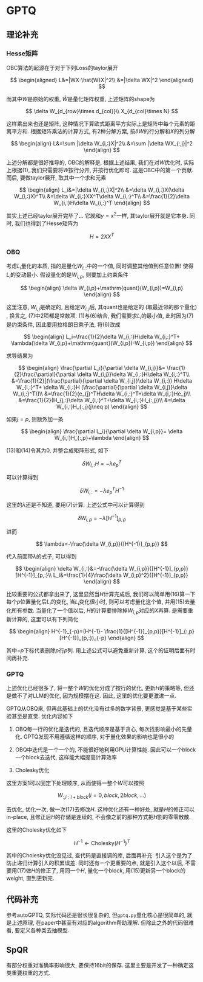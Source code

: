 # GPTQ

## 理论补充

### Hesse矩阵

OBC算法的起源在于对于下列Loss的taylor展开

$$
\begin{aligned}
L&=|WX-\hat{W}X|^2\\
&=|\delta WX|^2
\end{aligned}
$$

而其中$W$是原始的权重, $\hat{W}$是量化矩阵权重, 上述矩阵的shape为

$$
\delta W_{d_{row}\times d_{col}}\\
X_{d_{col}\times N}
$$

这样乘出来也还是矩阵, 这种情况下算欧式距离平方实际上是矩阵中每个元素的距离平方和. 根据矩阵乘法的计算方式, 有2种分解方案, 按$\delta W$的行分解和$X$的列分解

$$
\begin{align}
L&=\sum |\delta W_{i,:}X|^2\\
&=\sum |\delta WX_{:,j}|^2
\end{align}
$$

上述分解都是很好推导的, OBC的解释是, 根据上述结果, 我们在对$W$优化时, 实际上根据(1), 我们只需要将$W$按行分开, 并按行优化即可. 这是OBC中的第一个贡献. 而后, 要做taylor展开, 取其中一个求和元素

$$
\begin{align}
L_i&=|\delta W_{i,:}X|^2\\
&=\delta W_{i,:}X(\delta W_{i,:}X)^T\\
&=\delta W_{i,:}XX^T\delta W_{i,:}^T\\
&=\frac{1}{2}\delta W_{i,:}H\delta W_{i,:}^T
\end{align}
$$

其实上述已经taylor展开完毕了... 它就和$y=x^2$一样, 其taylor展开就是它本身. 同时, 我们也得到了Hesse矩阵为

$$
H=2XX^T
$$

### OBQ

考虑$L_i$量化的本质, 指的是量化$W_{i,:}$中的一个值, 同时调整其他值到任意位置! 使得$L_i$的变动最小. 假设量化的是$W_{i,p}$, 则要加上约束条件

$$
\begin{align}
\delta W_{i,p}+\mathrm{quant}(W_{i,p})=W_{i,p}
\end{align}
$$

这里注意, $W_{i,j}$是确定的, 且给定$W_{i,j}$后, 其quant也是给定的 (取最近邻的那个量化) , 换言之, (7)中2项都是常数项. (1)与(6)结合, 我们需要求$L_{i}$的最小值, 此时因为(7)是约束条件, 因此要用拉格朗日乘子法, 将(6)改成

$$
\begin{align}
L_i=\frac{1}{2}\delta W_{i,:}H\delta W_{i,:}^T+
\lambda(\delta W_{i,p}+\mathrm{quant}(W_{i,p})-W_{i,p})
\end{align}
$$

求导结果为

$$
\begin{align}
\frac{\partial L_i}{\partial \delta W_{i,j}}&=
\frac{1}{2}\frac{\partial}{\partial \delta W_{i,j}}\delta W_{i,:}H\delta W_{i,:}^T\\
&=\frac{1}{2}[(\frac{\partial}{\partial \delta W_{i,j}}\delta W_{i,:})
H\delta W_{i,:}^T+
\delta W_{i,:}H
(\frac{\partial}{\partial \delta W_{i,j}}\delta W_{i,:}^T)]\\
&=\frac{1}{2}(e_{j}^TH\delta W_{i,:}^T+\delta W_{i,:}He_j)\\
&=\frac{1}{2}(H_{j,:}\delta W_{i,:}^T+\delta W_{i,:}H_{:,j})\\
&=\delta W_{i,:}H_{:,j}(j\neq p)
\end{align}
$$

如果$j=p$, 则额外加一条

$$
\begin{align}
\frac{\partial L_i}{\partial \delta W_{i,p}}=
\delta W_{i,:}H_{:,p}+\lambda
\end{align}
$$

(13)和(14)令其为0, 并整合成矩阵形式, 如下

$$
\delta W_{i,:}H=-\lambda e_p^T
$$

可以计算得到

$$
\delta W_{i,:}=-\lambda e_p^TH^{-1}
$$

这里的$\lambda$还是不知道, 要用(7)计算. 上述公式中可以计算得到

$$
\delta W_{i,p}=-\lambda [H^{-1}]_{p,p}
$$

进而

$$
\lambda=-\frac{\delta W_{i,p}}{[H^{-1}]_{p,p}}
$$

代入前面带$\lambda$的式子, 可以得到

$$
\begin{align}
\delta W_{i,:}&=-\frac{\delta W_{i,p}}{[H^{-1}]_{p,p}}[H^{-1}]_{p,:}\\
L_i&=\frac{1}{4}\frac{\delta W_{i,p}^2}{[H^{-1}]_{p,p}}
\end{align}
$$

比较重要的公式都拿出来了, 这里显然当$H$计算完成后, 我们可以简单用(16)算一下每个$p$位置量化后$L_i$的变化, 当$L_{i}$变化很小时, 则可以考虑量化这个值, 并用(15)去量化所有参数. 当量化了一个值以后, $H$的计算要排除掉$W_{i,p}$对应的$X$再算. 是需要重新计算的, 这里可以有下列简化

$$
\begin{align}
H^{-1}_{-p}=(H^{-1}-
\frac{1}{[H^{-1}]_{p,p}}[H^{-1}]_{:,p}[H^{-1}]_{p,:})_{-p}
\end{align}
$$

其中$-p$下标代表删除$p$行$p$列. 用上述公式可以避免重新计算, 这个的证明后面有时间再补充.

### GPTQ

上述优化已经很多了, 将一整个$W$的优化分成了按行的优化, 更新$H$的策略等, 但还是做不了对LLM的优化, 因为规模摆在这. 因此, 这里的优化要更激进一点.

GPTQ从OBQ来, 但再此基础上的优化没有过多的数学背景, 更感觉是基于某些实验甚至是直觉. 优化内容如下

1. OBQ每一行的优化是迭代的, 且迭代顺序是基于贪心, 每次找影响最小的先量化. GPTQ发现不用遵循这样的顺序, 对于量化效果的影响也是很小的

2. OBQ中迭代是一个一个的, 不能很好地利用GPU计算性能. 因此可以一个block一个block去迭代, 这样能大幅提高计算效率

3. Cholesky优化

这里方案1可以固定下处理顺序, 从而使得一整个$W$可以按照

$$
W_{:,i:i+block}
(i=0,block,2block,...)
$$

去优化, 优化一次, 做一次(17)去修改$H$. 这种优化还有一种好处, 就是$H$的修正可以in-place, 且修正后$H$的存储是连续的, 不会像之前的那种方式把$H$割的零零散散.

这里的Cholesky优化如下

$$
H^{-1}\leftarrow \mathrm{Cholesky}(H^{-1})^T
$$

其中的Cholesky优化没见过, 查代码是直接调的库, 后面再补充. 引入这个是为了防止递归计算引入的积累误差. 同时还有一个更重要的点, 就是引入这个以后, 不需要用(17)做$H$的修正了, 用同一个$H$, 量化一个block, 用(15)更新另一个block的weight, 直到更新完.

## 代码补充

参考autoGPTQ, 实际代码还是很长很复杂的, 但`gptq.py`量化核心是很简单的, 就是上述原理, 在paper中甚至有对应的algorithm帮助理解. 但除此之外的代码很难看, 要定义各种类去抽模型.

## SpQR

有部分权重对准确率影响很大, 要保持16bit的保存. 这里主要是开发了一种确定这类重要权重的方式.
